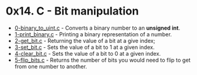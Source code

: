 # 0x14. C - Bit manipulation

- [0-binary_to_uint.c](https://github.com/CharlesMariga/alx-low_level_programming/blob/main/0x14-bit_manipulation/0-binary_to_uint.c) - Converts a binary number to an **unsigned int**.
- [1-print_binary.c](https://github.com/CharlesMariga/alx-low_level_programming/blob/main/0x14-bit_manipulation/1-print_binary.c) - Printing a binary representation of a number.
- [2-get_bit.c](https://github.com/CharlesMariga/alx-low_level_programming/blob/main/0x14-bit_manipulation/2-get_bit.c) - Returning the value of a bit at a give index;
- [3-set_bit.c](https://github.com/CharlesMariga/alx-low_level_programming/blob/main/0x14-bit_manipulation/3-set_bit.c) - Sets the value of a bit to 1 at a given index.
- [4-clear_bit.c](https://github.com/CharlesMariga/alx-low_level_programming/blob/main/0x14-bit_manipulation/4-clear_bit.c) - Sets the value of a bit to 0 at a given index.
- [5-flip_bits.c]() - Returns the number of bits you would need to flip to get from one number to another.
